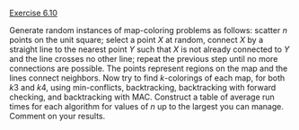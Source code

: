 [Exercise 6.10](ex_10/)

Generate random instances of map-coloring problems as follows: scatter
$n$ points on the unit square; select a point $X$ at random, connect $X$
by a straight line to the nearest point $Y$ such that $X$ is not already
connected to $Y$ and the line crosses no other line; repeat the previous
step until no more connections are possible. The points represent
regions on the map and the lines connect neighbors. Now try to find
$k$-colorings of each map, for both $k3$ and
$k4$, using min-conflicts, backtracking, backtracking with
forward checking, and backtracking with MAC. Construct a table of
average run times for each algorithm for values of $n$ up to the largest
you can manage. Comment on your results.
